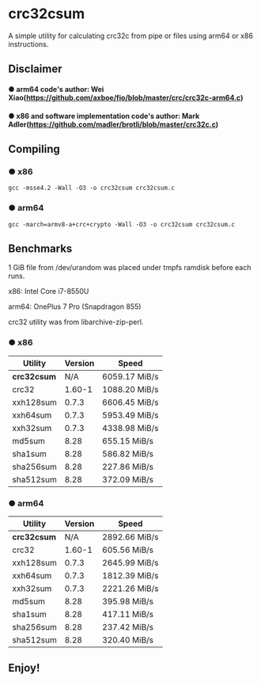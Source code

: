 # crc32csum

A simple utility for calculating crc32c from pipe or files using arm64 or x86 instructions.

## Disclaimer

#### ● arm64 code's author: Wei Xiao(https://github.com/axboe/fio/blob/master/crc/crc32c-arm64.c)

#### ● x86 and software implementation code's author: Mark Adler(https://github.com/madler/brotli/blob/master/crc32c.c)

## Compiling

### ● x86

```
gcc -msse4.2 -Wall -O3 -o crc32csum crc32csum.c
```

### ● arm64

```
gcc -march=armv8-a+crc+crypto -Wall -O3 -o crc32csum crc32csum.c
```

## Benchmarks

1 GiB file from /dev/urandom was placed under tmpfs ramdisk before each runs.

x86: Intel Core i7-8550U

arm64: OnePlus 7 Pro (Snapdragon 855)

crc32 utility was from libarchive-zip-perl.

### ● x86

| Utility       | Version | Speed         |
| ------------- | ------- | ------------- |
| **crc32csum** | N/A     | 6059.17 MiB/s |
| crc32         | 1.60-1  | 1088.20 MiB/s |
| xxh128sum     | 0.7.3   | 6606.45 MiB/s |
| xxh64sum      | 0.7.3   | 5953.49 MiB/s |
| xxh32sum      | 0.7.3   | 4338.98 MiB/s |
| md5sum        | 8.28    |  655.15 MiB/s |
| sha1sum       | 8.28    |  586.82 MiB/s |
| sha256sum     | 8.28    |  227.86 MiB/s |
| sha512sum     | 8.28    |  372.09 MiB/s |

### ● arm64

| Utility       | Version | Speed         |
| ------------- | ------- | ------------- |
| **crc32csum** | N/A     | 2892.66 MiB/s |
| crc32         | 1.60-1  |  605.56 MiB/s |
| xxh128sum     | 0.7.3   | 2645.99 MiB/s |
| xxh64sum      | 0.7.3   | 1812.39 MiB/s |
| xxh32sum      | 0.7.3   | 2221.26 MiB/s |
| md5sum        | 8.28    |  395.98 MiB/s |
| sha1sum       | 8.28    |  417.11 MiB/s |
| sha256sum     | 8.28    |  237.42 MiB/s |
| sha512sum     | 8.28    |  320.40 MiB/s |

## Enjoy!
